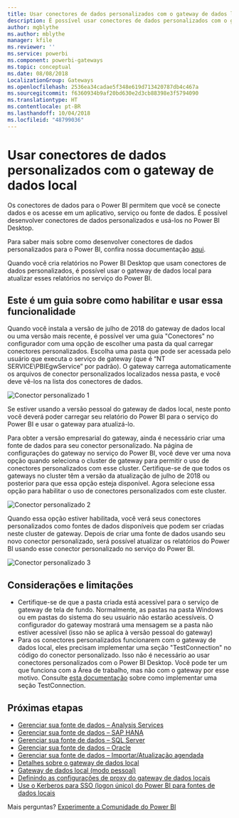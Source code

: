```yaml
---
title: Usar conectores de dados personalizados com o gateway de dados local
description: É possível usar conectores de dados personalizados com o gateway de dados local.
author: mgblythe
ms.author: mblythe
manager: kfile
ms.reviewer: ''
ms.service: powerbi
ms.component: powerbi-gateways
ms.topic: conceptual
ms.date: 08/08/2018
LocalizationGroup: Gateways
ms.openlocfilehash: 2536ea34cadae5f348e619d713420787db4c467a
ms.sourcegitcommit: f6360934b9af20bd630e2d3cb88398e3f5794090
ms.translationtype: HT
ms.contentlocale: pt-BR
ms.lasthandoff: 10/04/2018
ms.locfileid: "48799036"
---
```

# <a name="use-custom-data-connectors-with-the-on-premises-data-gateway"></a>Usar conectores de dados personalizados com o gateway de dados local

Os conectores de dados para o Power BI permitem que você se conecte dados e os acesse em um aplicativo, serviço ou fonte de dados. É possível desenvolver conectores de dados personalizados e usá-los no Power BI Desktop.

Para saber mais sobre como desenvolver conectores de dados personalizados para o Power BI, confira nossa documentação [aqui](http://aka.ms/dataconnectors).

Quando você cria relatórios no Power BI Desktop que usam conectores de dados personalizados, é possível usar o gateway de dados local para atualizar esses relatórios no serviço do Power BI.

## <a name="here-is-a-guide-on-how-to-enable-and-use-this-capability"></a>Este é um guia sobre como habilitar e usar essa funcionalidade

Quando você instala a versão de julho de 2018 do gateway de dados local ou uma versão mais recente, é possível ver uma guia "Conectores" no configurador com uma opção de escolher uma pasta da qual carregar conectores personalizados. Escolha uma pasta que pode ser acessada pelo usuário que executa o serviço de gateway (que é “NT SERVICE\PBIEgwService” por padrão). O gateway carrega automaticamente os arquivos de conector personalizados localizados nessa pasta, e você deve vê-los na lista dos conectores de dados.

![Conector personalizado 1](media/service-gateway-custom-connectors/gateway-onprem-customconnector1.png)

Se estiver usando a versão pessoal do gateway de dados local, neste ponto você deverá poder carregar seu relatório do Power BI para o serviço do Power BI e usar o gateway para atualizá-lo.

Para obter a versão empresarial do gateway, ainda é necessário criar uma fonte de dados para seu conector personalizado. Na página de configurações do gateway no serviço do Power BI, você deve ver uma nova opção quando seleciona o cluster de gateway para permitir o uso de conectores personalizados com esse cluster. Certifique-se de que todos os gateways no cluster têm a versão da atualização de julho de 2018 ou posterior para que essa opção esteja disponível. Agora selecione essa opção para habilitar o uso de conectores personalizados com este cluster.

![Conector personalizado 2](media/service-gateway-custom-connectors/gateway-onprem-customconnector2.png)

Quando essa opção estiver habilitada, você verá seus conectores personalizados como fontes de dados disponíveis que podem ser criadas neste cluster de gateway. Depois de criar uma fonte de dados usando seu novo conector personalizado, será possível atualizar os relatórios do Power BI usando esse conector personalizado no serviço do Power BI.

![Conector personalizado 3](media/service-gateway-custom-connectors/gateway-onprem-customconnector3.png)

## <a name="considerations-and-limitations"></a>Considerações e limitações

* Certifique-se de que a pasta criada está acessível para o serviço de gateway de tela de fundo. Normalmente, as pastas na pasta Windows ou em pastas do sistema do seu usuário não estarão acessíveis. O configurador do gateway mostrará uma mensagem se a pasta não estiver acessível (isso não se aplica à versão pessoal do gateway)
* Para os conectores personalizados funcionarem com o gateway de dados local, eles precisam implementar uma seção "TestConnection" no código do conector personalizado. Isso não é necessário ao usar conectores personalizados com o Power BI Desktop. Você pode ter um que funciona com a Área de trabalho, mas não com o gateway por esse motivo. Consulte [esta documentação](https://github.com/Microsoft/DataConnectors/blob/master/docs/m-extensions.md#implementing-testconnection-for-gateway-support) sobre como implementar uma seção TestConnection.

## <a name="next-steps"></a>Próximas etapas

* [Gerenciar sua fonte de dados – Analysis Services](service-gateway-enterprise-manage-ssas.md)  
* [Gerenciar sua fonte de dados – SAP HANA](service-gateway-enterprise-manage-sap.md)  
* [Gerenciar sua fonte de dados – SQL Server](service-gateway-enterprise-manage-sql.md)  
* [Gerenciar sua fonte de dados – Oracle](service-gateway-onprem-manage-oracle.md)  
* [Gerenciar sua fonte de dados – Importar/Atualização agendada](service-gateway-enterprise-manage-scheduled-refresh.md)  
* [Detalhes sobre o gateway de dados local](service-gateway-onprem-indepth.md)  
* [Gateway de dados local (modo pessoal)](service-gateway-personal-mode.md)
* [Definindo as configurações de proxy do gateway de dados locais](service-gateway-proxy.md)  
* [Use o Kerberos para SSO (logon único) do Power BI para fontes de dados locais](service-gateway-kerberos-for-sso-pbi-to-on-premises-data.md)  

Mais perguntas? [Experimente a Comunidade do Power BI](http://community.powerbi.com/)
